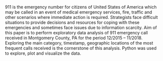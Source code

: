 911 is the emergency number for citizens of United States of America which may be called in an event of medical emergency services, fire, traffic and other scenarios where immediate action is required. 
Strategists face difficult situations to provide decisions and resources for coping with these emergencies and sometimes face issues due to information scarcity. 
Aim of this paper is to perform exploratory data analysis of 911 emergency call received in Montgomery County, PA for the period 12/2015 – 11/2018.
Exploring the main category, timestamp, geographic locations of the most frequent calls received is the cornerstone of this analysis.
Python was used to explore, plot and visualize the data.

